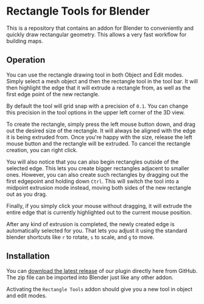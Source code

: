 # Rectangle Tools for Blender
This is a repository that contains an addon for Blender to conveniently and quickly draw rectangular geometry. This allows a very fast workflow for building maps.

## Operation
You can use the rectangle drawing tool in both Object and Edit modes. Simply select a mesh object and then the rectangle tool in the tool bar. It will then highlight the edge that it will extrude a rectangle from, as well as the first edge point of the new rectangle.

By default the tool will grid snap with a precision of `0.1`. You can change this precision in the tool options in the upper left corner of the 3D view.

To create the rectangle, simply press the left mouse button down, and drag out the desired size of the rectangle. It will always be aligned with the edge it is being extruded from. Once you're happy with the size, release the left mouse button and the rectangle will be extruded. To cancel the rectangle creation, you can right click.

You will also notice that you can also begin rectangles outside of the selected edge. This lets you create bigger rectangles adjacent to smaller ones. However, you can also create such rectangles by dragging out the first edgepoint and holding down `Ctrl`. This will switch the tool into a midpoint extrusion mode instead, moving both sides of the new rectangle out as you drag.

Finally, if you simply click your mouse without dragging, it will extrude the entire edge that is currently highlighted out to the current mouse position.

After any kind of extrusion is completed, the newly created edge is automatically selected for you. That lets you adjust it using the standard blender shortcuts like `r` to rotate, `s` to scale, and `g` to move.

## Installation
You can [download the latest release](https://github.com/Shirakumo/blender-rectangle-tools/releases/latest/) of our plugin directly here from GitHub. The zip file can be imported into Blender just like any other addon.

Activating the `Rectangle Tools` addon should give you a new tool in object and edit modes.
